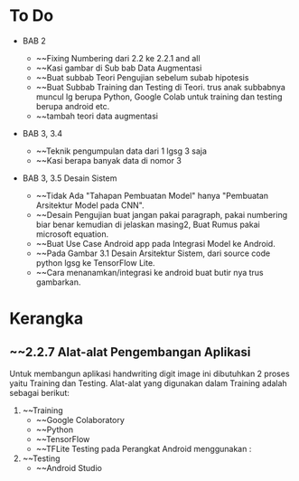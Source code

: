 # To Do
- BAB 2
	- ~~Fixing Numbering dari 2.2 ke 2.2.1 and all
	- ~~Kasi gambar di Sub bab Data Augmentasi
	- ~~Buat subbab Teori Pengujian sebelum subab hipotesis
	- ~~Buat Subbab Training dan Testing di Teori. trus anak subbabnya muncul lg berupa Python, Google Colab untuk training dan testing berupa android etc. 
	- ~~tambah teori data augmentasi

- BAB 3, 3.4
	- ~~Teknik pengumpulan data dari 1 lgsg 3 saja
	- ~~Kasi berapa banyak data di nomor 3

- BAB 3, 3.5 Desain Sistem
	- ~~Tidak Ada "Tahapan Pembuatan Model" hanya "Pembuatan Arsitektur Model pada CNN".
	- ~~Desain Pengujian buat jangan pakai paragraph, pakai numbering biar benar kemudian di jelaskan masing2, Buat Rumus pakai microsoft equation.
	- ~~Buat Use Case Android app pada Integrasi Model ke Android.
	- ~~Pada Gambar 3.1 Desain Arsitektur Sistem, dari source code python lgsg ke TensorFlow Lite.
	- ~~Cara menanamkan/integrasi ke android buat butir nya trus gambarkan.



# Kerangka
## ~~2.2.7 Alat-alat Pengembangan Aplikasi
Untuk membangun aplikasi handwriting digit image ini dibutuhkan 2 proses yaitu Training dan Testing. Alat-alat yang digunakan dalam Training adalah sebagai berikut:
1. ~~Training
   - ~~Google Colaboratory
   - ~~Python
   - ~~TensorFlow
   - ~~TFLite
Testing pada Perangkat Android menggunakan :
1. ~~Testing
   - ~~Android Studio

